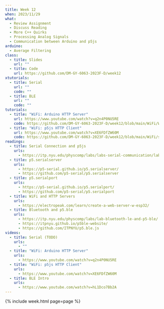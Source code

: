 ```yaml
---
title: Week 12
when: 2023/11/29
what:
  - Review Assignment
  - Discuss Reading
  - More C++ Quirks
  - Processing Analog Signals
  - Communication between Arduino and p5js
arduino:
  - Average Filtering
class:
  - title: Slides
    url: ""
  - title: Code
    url: https://github.com/DM-GY-6063-2023F-D/week12
xtutorials:
  - title: Serial
    url: ""
    code: ""
  - title: BLE
    url: ""
    code: ""
tutorials:
  - title: "WiFi: Arduino HTTP Server"
    url: https://www.youtube.com/watch?v=q2n4P0NU5RE
    code: https://github.com/DM-GY-6063-2023F-D/week12/blob/main/WiFi/WiFi.ino
  - title: "WiFi: p5js HTTP Client"
    url: https://www.youtube.com/watch?v=XE6FDfZW60M
    code: https://github.com/DM-GY-6063-2023F-D/week12/blob/main/WiFi/sketch.js
readings:
  - title: Serial Connection and p5js
    urls:
      - https://itp.nyu.edu/physcomp/labs/labs-serial-communication/lab-serial-input-to-the-p5-js-ide/
  - title: p5.serialserver
    urls:
      - https://p5-serial.github.io/p5.serialserver/
      - https://github.com/p5-serial/p5.serialserver
  - title: p5.serialport
    urls:
      - https://p5-serial.github.io/p5.serialport/
      - https://github.com/p5-serial/p5.serialport
  - title: WiFi and HTTP Servers
    urls:
      - https://electropeak.com/learn/create-a-web-server-w-esp32/
  - title: Bluetooth and p5.ble
    urls:
      - https://itp.nyu.edu/physcomp/labs/lab-bluetooth-le-and-p5-ble/
      - https://itpnyu.github.io/p5ble-website/
      - https://github.com/ITPNYU/p5.ble.js
videos:
  - title: Serial (TODO)
    urls:
      - ""
  - title: "WiFi: Arduino HTTP Server"
    urls:
      - https://www.youtube.com/watch?v=q2n4P0NU5RE
  - title: "WiFi: p5js HTTP Client"
    urls:
      - https://www.youtube.com/watch?v=XE6FDfZW60M
  - title: BLE Intro
    urls:
      - https://www.youtube.com/watch?v=hL1Dco7Bb2A
---
```

{% include week.html page=page %}
